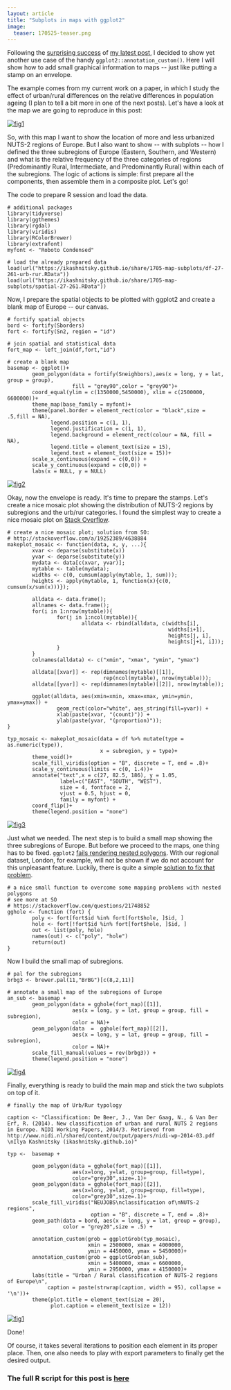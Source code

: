 ```yaml
---
layout: article
title: "Subplots in maps with ggplot2"
image:
  teaser: 170525-teaser.png
---
```


Following the [surprising success][tw] of [my latest post][post], I decided to show yet another use case of the handy `ggplot2::annotation_custom()`. Here I will show how to add small graphical information to maps -- just like putting a stamp on an envelope.  

The example comes from my current work on a paper, in which I study the effect of urban/rural differences on the relative differences in population ageing (I plan to tell a bit more in one of the next posts). Let's have a look at the map we are going to reproduce in this post:

[![fig1][f1]][f1]  

So, with this map I want to show the location of more and less urbanized NUTS-2 regions of Europe. But I also want to show -- with subplots -- how I defined the three subregions of Europe (Eastern, Southern, and Western) and what is the relative frequency of the three categories of regions (Predominantly Rural, Intermediate, and Predominantly Rural) within each of the subregions. The logic of actions is simple: first prepare all the components, then assemble them in a composite plot. Let's go!

The code to prepare R session and load the data.

```
# additional packages
library(tidyverse)
library(ggthemes)
library(rgdal)
library(viridis)
library(RColorBrewer)
library(extrafont)
myfont <- "Roboto Condensed"

# load the already prepared data
load(url("https://ikashnitsky.github.io/share/1705-map-subplots/df-27-261-urb-rur.RData"))
load(url("https://ikashnitsky.github.io/share/1705-map-subplots/spatial-27-261.RData"))
```

Now, I prepare the spatial objects to be plotted with ggplot2 and create a blank map of Europe -- our canvas.

```
# fortify spatial objects
bord <- fortify(Sborders)
fort <- fortify(Sn2, region = "id")

# join spatial and statistical data
fort_map <- left_join(df,fort,"id")

# create a blank map
basemap <- ggplot()+
        geom_polygon(data = fortify(Sneighbors),aes(x = long, y = lat, group = group),
                     fill = "grey90",color = "grey90")+
        coord_equal(ylim = c(1350000,5450000), xlim = c(2500000, 6600000))+
        theme_map(base_family = myfont)+
        theme(panel.border = element_rect(color = "black",size = .5,fill = NA),
              legend.position = c(1, 1),
              legend.justification = c(1, 1),
              legend.background = element_rect(colour = NA, fill = NA),
              legend.title = element_text(size = 15),
              legend.text = element_text(size = 15))+
        scale_x_continuous(expand = c(0,0)) +
        scale_y_continuous(expand = c(0,0)) +
        labs(x = NULL, y = NULL)
```

[![fig2][f2]][f2]  

Okay, now the envelope is ready. It's time to prepare the stamps. Let's create a nice mosaic plot showing the distribution of NUTS-2 regions by subregions and the urb/rur categories. I found the simplest way to create a nice mosaic plot on [Stack Overflow][so]. 

```
# create a nice mosaic plot; solution from SO:
# http://stackoverflow.com/a/19252389/4638884
makeplot_mosaic <- function(data, x, y, ...){
        xvar <- deparse(substitute(x))
        yvar <- deparse(substitute(y))
        mydata <- data[c(xvar, yvar)];
        mytable <- table(mydata);
        widths <- c(0, cumsum(apply(mytable, 1, sum)));
        heights <- apply(mytable, 1, function(x){c(0, cumsum(x/sum(x)))});
        
        alldata <- data.frame();
        allnames <- data.frame();
        for(i in 1:nrow(mytable)){
                for(j in 1:ncol(mytable)){
                        alldata <- rbind(alldata, c(widths[i], 
                                                    widths[i+1], 
                                                    heights[j, i], 
                                                    heights[j+1, i]));
                }
        }
        colnames(alldata) <- c("xmin", "xmax", "ymin", "ymax")
        
        alldata[[xvar]] <- rep(dimnames(mytable)[[1]], 
                               rep(ncol(mytable), nrow(mytable)));
        alldata[[yvar]] <- rep(dimnames(mytable)[[2]], nrow(mytable));
        
        ggplot(alldata, aes(xmin=xmin, xmax=xmax, ymin=ymin, ymax=ymax)) + 
                geom_rect(color="white", aes_string(fill=yvar)) +
                xlab(paste(xvar, "(count)")) + 
                ylab(paste(yvar, "(proportion)"));
}

typ_mosaic <- makeplot_mosaic(data = df %>% mutate(type = as.numeric(type)), 
                              x = subregion, y = type)+
        theme_void()+
        scale_fill_viridis(option = "B", discrete = T, end = .8)+
        scale_y_continuous(limits = c(0, 1.4))+
        annotate("text",x = c(27, 82.5, 186), y = 1.05, 
                 label=c("EAST", "SOUTH", "WEST"), 
                 size = 4, fontface = 2, 
                 vjust = 0.5, hjust = 0,
                 family = myfont) + 
        coord_flip()+
        theme(legend.position = "none")
```

[![fig3][f3]][f3]  

Just what we needed. The next step is to build a small map showing the three subregions of Europe. But before we proceed to the maps, one thing has to be fixed. `ggplot2` [fails rendering nested polygons][poly]. With our regional dataset, London, for example, will not be shown if we do not account for this unpleasant feature.  Luckily, there is quite a simple [solution to fix that problem][fix].

```
# a nice small function to overcome some mapping problems with nested polygons
# see more at SO
# https://stackoverflow.com/questions/21748852
gghole <- function (fort) {
        poly <- fort[fort$id %in% fort[fort$hole, ]$id, ]
        hole <- fort[!fort$id %in% fort[fort$hole, ]$id, ]
        out <- list(poly, hole)
        names(out) <- c("poly", "hole")
        return(out)
}
```

Now I build the small map of subregions.

```
# pal for the subregions
brbg3 <- brewer.pal(11,"BrBG")[c(8,2,11)]

# annotate a small map of the subregions of Europe
an_sub <- basemap +
        geom_polygon(data = gghole(fort_map)[[1]], 
                     aes(x = long, y = lat, group = group, fill = subregion),
                     color = NA)+
        geom_polygon(data  =  gghole(fort_map)[[2]], 
                     aes(x = long, y = lat, group = group, fill = subregion),
                     color = NA)+
        scale_fill_manual(values = rev(brbg3)) +
        theme(legend.position = "none")
```

[![fig4][f4]][f4] 

Finally, everything is ready to build the main map and stick the two subplots on top of it.

```
# finally the map of Urb/Rur typology

caption <- "Classification: De Beer, J., Van Der Gaag, N., & Van Der Erf, R. (2014). New classification of urban and rural NUTS 2 regions in Europe. NIDI Working Papers, 2014/3. Retrieved from http://www.nidi.nl/shared/content/output/papers/nidi-wp-2014-03.pdf
\nIlya Kashnitsky (ikashnitsky.github.io)"

typ <-  basemap + 
        
        geom_polygon(data = gghole(fort_map)[[1]], 
                     aes(x=long, y=lat, group=group, fill=type),
                     color="grey30",size=.1)+
        geom_polygon(data = gghole(fort_map)[[2]], 
                     aes(x=long, y=lat, group=group, fill=type),
                     color="grey30",size=.1)+
        scale_fill_viridis("NEUJOBS\nclassification of\nNUTS-2 regions", 
                           option = "B", discrete = T, end = .8)+
        geom_path(data = bord, aes(x = long, y = lat, group = group),
                  color = "grey20",size = .5) + 
        
        annotation_custom(grob = ggplotGrob(typ_mosaic), 
                          xmin = 2500000, xmax = 4000000, 
                          ymin = 4450000, ymax = 5450000)+
        annotation_custom(grob = ggplotGrob(an_sub), 
                          xmin = 5400000, xmax = 6600000, 
                          ymin = 2950000, ymax = 4150000)+
        labs(title = "Urban / Rural classification of NUTS-2 regions of Europe\n",
             caption = paste(strwrap(caption, width = 95), collapse = '\n'))+
        theme(plot.title = element_text(size = 20),
              plot.caption = element_text(size = 12))
```

[![fig1][f1]][f1]  

Done!

Of course, it takes several iterations to position each element in its proper place. Then, one also needs to play with export parameters to finally get the desired output.

### The full R script for this post is [here][code]


[f1]: https://ikashnitsky.github.io/images/170525/map.png
[f2]: https://ikashnitsky.github.io/images/170525/basemap.png
[f3]: https://ikashnitsky.github.io/images/170525/mosaic.png
[f4]: https://ikashnitsky.github.io/images/170525/sub.png



[tw]: https://ikashnitsky.github.io/images/170525/prev-post-success.png
[post]: https://ikashnitsky.github.io/2017/align-six-maps/
[so]: http://stackoverflow.com/a/19252389/4638884
[poly]: https://stackoverflow.com/questions/21748852
[fix]: https://stackoverflow.com/a/32186989/4638884
[code]: https://ikashnitsky.github.io/share/1705-map-subplots/code.R
